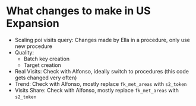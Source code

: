 # What changes to make in US Expansion

- Scaling poi visits query: Changes made by Ella in a procedure, only use new procedure
- Quality:
  - Batch key creation
  - Target creation
- Real Visits: Check with Alfonso, ideally switch to procedures (this code gets changed very often)
- Trend: Check with Alfonso, mostly replace `fk_met_areas` with `s2_token`
- Visits Share: Check with Alfonso, mostly replace `fk_met_areas` with `s2_token`